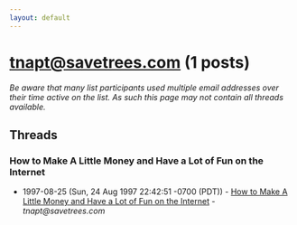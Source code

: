 ```yaml
---
layout: default
---
```


# tnapt@savetrees.com (1 posts)

_Be aware that many list participants used multiple email addresses over their time active on the list. As such this page may not contain all threads available._

## Threads

### How to Make A Little Money and Have a Lot of Fun on the Internet
+ 1997-08-25 (Sun, 24 Aug 1997 22:42:51 -0700 (PDT)) - [How to Make A Little Money and Have a Lot of Fun on the Internet](/archive/1997/08/4cbc0a83bcddfa2a9b5d7146c60bcf8901079ff0ca8d94b7808b7175e44043c3) - _tnapt@savetrees.com_

